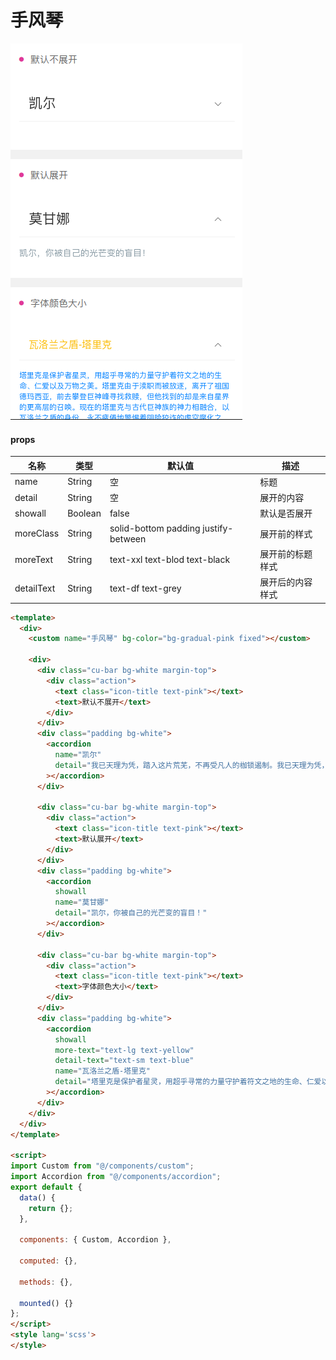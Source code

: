 # 手风琴

![手风琴](../../_image/accordion.png)

#### props

| 名称       | 类型    | 默认值                               | 描述             |
| ---------- | ------- | ------------------------------------ | ---------------- |
| name       | String  | 空                                   | 标题             |
| detail     | String  | 空                                   | 展开的内容       |
| showall    | Boolean | false                                | 默认是否展开     |
| moreClass  | String  | solid-bottom padding justify-between | 展开前的样式     |
| moreText   | String  | text-xxl text-blod text-black        | 展开前的标题样式 |
| detailText | String  | text-df text-grey                    | 展开后的内容样式 |

```html
<template>
  <div>
    <custom name="手风琴" bg-color="bg-gradual-pink fixed"></custom>

    <div>
      <div class="cu-bar bg-white margin-top">
        <div class="action">
          <text class="icon-title text-pink"></text>
          <text>默认不展开</text>
        </div>
      </div>
      <div class="padding bg-white">
        <accordion
          name="凯尔"
          detail="我已天理为凭，踏入这片荒芜，不再受凡人的枷锁遏制。我已天理为凭，踏入这片荒芜，不再受凡人的枷锁遏制。"
        ></accordion>
      </div>

      <div class="cu-bar bg-white margin-top">
        <div class="action">
          <text class="icon-title text-pink"></text>
          <text>默认展开</text>
        </div>
      </div>
      <div class="padding bg-white">
        <accordion
          showall
          name="莫甘娜"
          detail="凯尔，你被自己的光芒变的盲目！"
        ></accordion>
      </div>

      <div class="cu-bar bg-white margin-top">
        <div class="action">
          <text class="icon-title text-pink"></text>
          <text>字体颜色大小</text>
        </div>
      </div>
      <div class="padding bg-white">
        <accordion
          showall
          more-text="text-lg text-yellow"
          detail-text="text-sm text-blue"
          name="瓦洛兰之盾-塔里克"
          detail="塔里克是保护者星灵，用超乎寻常的力量守护着符文之地的生命、仁爱以及万物之美。塔里克由于渎职而被放逐，离开了祖国德玛西亚，前去攀登巨神峰寻找救赎，但他找到的却是来自星界的更高层的召唤。现在的塔里克与古代巨神族的神力相融合，以瓦洛兰之盾的身份，永不疲倦地警惕着阴险狡诈的虚空腐化之力。"
        ></accordion>
      </div>
    </div>
  </div>
</template>

<script>
import Custom from "@/components/custom";
import Accordion from "@/components/accordion";
export default {
  data() {
    return {};
  },

  components: { Custom, Accordion },

  computed: {},

  methods: {},

  mounted() {}
};
</script>
<style lang='scss'>
</style>

```